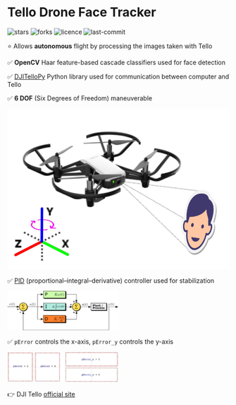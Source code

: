 # Tello Drone Face Tracker

![stars](https://img.shields.io/github/stars/myoluk/tello-drone-face-tracker)
![forks](https://img.shields.io/github/forks/myoluk/tello-drone-face-tracker)
![licence](https://img.shields.io/github/license/myoluk/tello-drone-face-tracker)
![last-commit](https://img.shields.io/github/last-commit/myoluk/tello-drone-face-tracker)

:star: Allows **autonomous** flight by processing the images taken with Tello

:white_check_mark: **OpenCV** Haar feature-based cascade classifiers used for face detection

:white_check_mark: [DJITelloPy](https://pypi.org/project/djitellopy) Python library used for communication between computer and Tello

:white_check_mark: **6 DOF** (Six Degrees of Freedom) maneuverable

![Tello Drone Face Tracker](images/tello-drone-face-tracker.png)

:white_check_mark: [PID](https://en.wikipedia.org/wiki/PID_controller) (proportional–integral–derivative) controller used for stabilization

<img src="images/pid-diagram.png" style="width:50%" alt="PID">

:white_check_mark: `pError` controls the x-axis, `pError_y` controls the y-axis

<img src="images/p-error-axis.png" style="width:50%" alt="PID Errors">

:point_right: DJI Tello [official site](https://store.dji.com/shop/tello-series)
